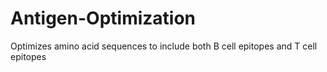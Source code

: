 # Antigen-Optimization
Optimizes amino acid sequences to include both B cell epitopes and T cell epitopes
